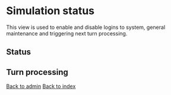 Simulation status
=================

This view is used to enable and disable logins to system, general maintenance
and triggering next turn processing.

Status
------

Turn processing
---------------

[Back to admin](admin)
[Back to index](../index)
